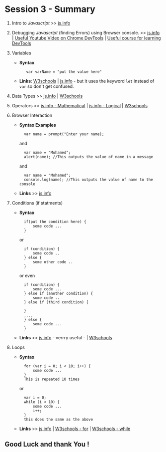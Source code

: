 # Session 3 - Summary
1. Intro to _Javascript_  >> [js.info](http://javascript.info/intro)
2. Debugging _Javascript_ (finding Errors) using Browser console. >> [js.info](http://javascript.info/devtools) | [Useful Youtube Video on Chrome DevTools](https://youtu.be/x4q86IjJFag) | [Useful course for learning DevTools](https://frontendmasters.com/courses/chrome-dev-tools-v2)
3. Variables 
   - __Syntax__
     
            var varName = "put the value here"

   - __Links__:  [W3schools](https://www.w3schools.com/js/js_variables.asp) | [js.info](http://javascript.info/variables) - but it uses the keyword `let` instead of `var` so don't get confused.
 4. Data Types >> [js.info](http://javascript.info/types) |  [W3schools](https://www.w3schools.com/js/js_datatypes.asp)
 5. Operators >> [js.info - Mathematical](http://javascript.info/operators) | [js.info - Logical](http://javascript.info/comparison) | [W3schools](https://www.w3schools.com/js/js_operators.asp)
 6. Browser Interaction 
  
    - __Syntax Examples__
     
            var name = prompt("Enter your name);
        and

            var name = "Mohamed";
            alert(name); //This outputs the value of name in a message

        and

            var name = "Mohamed";
            console.log(name); //This outputs the value of name to the console

    - __Links__ >> [js.info](http://javascript.info/alert-prompt-confirm)
     
 7. Conditions (if statments)
    - __Syntax__
     
            if(put the condition here) {
                some code ...
            }
        or
        
            if (condition) {
                some code ..
            } else {
                some other code ..
            }
        or even
            
            if (condition) {
                some code ...
            } else if (another condition) {
                some code ..
            } else if (third condition) {

            }
            ....
            } else {
                some code ...
            }

    - __Links__ >> [js.info](http://javascript.info/ifelse) - verrry useful - | [W3schools](https://www.w3schools.com/js/js_if_else.asp)

 8. Loops
    - __Syntax__

            for (var i = 0; i < 10; i++) {
                some code ...
            }
            This is repeated 10 times
        or
            
            var i = 0;
            while (i < 10) {
                some code ...
                i++;
            }
            this does the same as the above
    - __Links__ >> [js.info](http://javascript.info/while-for) | [W3schools - for](https://www.w3schools.com/js/js_loop_for.asp) | [W3schools - while](https://www.w3schools.com/js/js_loop_while.asp) 

## Good Luck and thank You !